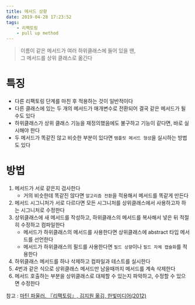 ```yaml
---
title: 메서드 상향
date: 2019-04-28 17:23:52
tags:
    - 리팩토링
    - pull up method
---
```


> 이름이 같은 메서드가 여러 하위클래스에 들어 있을 땐,  
> 그 메서드를 상위 클래스로 옮긴다

# 특징
- 다른 리팩토링 단계를 마친 후 적용하는 것이 일반적이다
- 다른 클래스에 있는 두 개의 메서드가 매개변수로 전환되어 결국 같은 메서드가 될 수도 있다
- 하위클래스가 상위 클래스 기능을 재정의했음에도 불구하고 기능이 같다면, 바로 실시해야 한다
- 두 메서드가 똑같진 않고 비슷한 부분이 있다면 `템플릿 메서드 형성`을 실시하는 방법도 있다

# 방법
1. 메서드가 서로 같은지 검사한다
    - 거의 비슷한데 똑같진 않다면 `알고리즘 전환`을 적용해서 메서드를 똑같게 만든다
2. 메서드 시그니처가 서로 다르다면 모든 시그니처를 상위클래스에서 사용하고자 하는 시그니처로 수정한다
3. 상위클래스에 새 메서드를 작성하고, 하위클래스의 메서드를 복사해서 넣은 뒤 적절히 수정하고 컴파일한다
    - 메서드가 하위클래스의 메서드를 사용한다면 상위클래스에 abstract 타입 메서드를 선언한다
    - 메서드가 하위클래스의 필드를 사용한다면 `필드 상향`이나 `필드 자체 캡슐화`를 적용한다
4. 하위클래스 메서드를 하나 삭제하고 컴파일과 테스트를 실시한다
5. 4번과 같은 식으로 상위클래스 메서드만 남을때까지 메서드를 계속 삭제한다
6. 메서드 호출하는 부분을 상위클래스로 대체할 수 있는지 파악하고, 수정할 수 있으면 수정한다

참고 : [마틴 파울러, 『리팩토링』, 김지원 옮김, 한빛미디어(2012)](http://www.kyobobook.co.kr/product/detailViewKor.laf?ejkGb=KOR&mallGb=KOR&barcode=9788979149715&orderClick=LAG&Kc=)

<!-- more -->